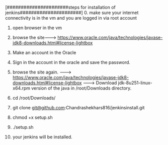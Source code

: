 [######################steps for installation of jenkins######################]
0. make sure your internet connectivity is in the vm and you are logged in via root account

1. open browser in the vm

2. browse the site--->  https://www.oracle.com/java/technologies/javase-jdk8-downloads.html#license-lightbox

3. Make an account in the Oracle 

4. Sign in the account in the oracle and save the password.

5. browse the site again.
   ---> https://www.oracle.com/java/technologies/javase-jdk8-downloads.html#license-lightbox 
   ---> Download jdk-8u251-linux-x64.rpm version of the java in /root/Downloads directory.

6. cd /root/Downloads/

7. git clone git@github.com:Chandrashekhars816/jenkinsinstall.git

8. chmod +x setup.sh

9. ./setup.sh

10. your jenkins will be installed.

